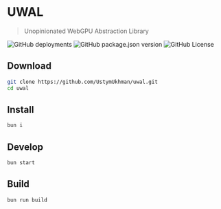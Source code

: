 # UWAL

> Unopinionated WebGPU Abstraction Library

![GitHub deployments](https://img.shields.io/github/deployments/UstymUkhman/uwal/github-pages?style=flat-square)
![GitHub package.json version](https://img.shields.io/github/package-json/v/UstymUkhman/uwal?color=orange&style=flat-square)
![GitHub License](https://img.shields.io/github/license/UstymUkhman/uwal?color=lightgrey&style=flat-square)

## Download

```bash
git clone https://github.com/UstymUkhman/uwal.git
cd uwal
```

## Install

```bash
bun i
```

## Develop

```bash
bun start
```

## Build

```bash
bun run build
```
